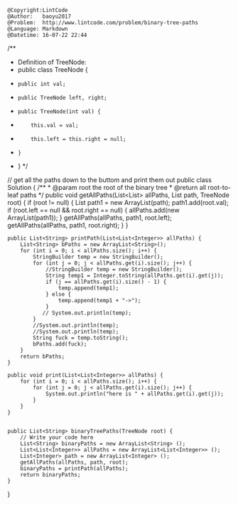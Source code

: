 ```
@Copyright:LintCode
@Author:   baoyu2017
@Problem:  http://www.lintcode.com/problem/binary-tree-paths
@Language: Markdown
@Datetime: 16-07-22 22:44
```

/**
 * Definition of TreeNode:
 * public class TreeNode {
 *     public int val;
 *     public TreeNode left, right;
 *     public TreeNode(int val) {
 *         this.val = val;
 *         this.left = this.right = null;
 *     }
 * }
 */
 
 // get all the paths down to the buttom and print them out
public class Solution {
    /**
     * @param root the root of the binary tree
     * @return all root-to-leaf paths
     */
    public void getAllPaths(List<List<Integer>> allPaths, List<Integer> path, TreeNode root) {
        if (root != null) {
            List<Integer> path1 = new ArrayList<Integer>(path);
            path1.add(root.val);
            if (root.left == null && root.right == null) {
                allPaths.add(new ArrayList<Integer>(path1));
            }
            getAllPaths(allPaths, path1, root.left);
            getAllPaths(allPaths, path1, root.right);
        }
    }
    
    public List<String> printPath(List<List<Integer>> allPaths) {
        List<String> bPaths = new ArrayList<String>();
        for (int i = 0; i < allPaths.size(); i++) {
            StringBuilder temp = new StringBuilder();
            for (int j = 0; j < allPaths.get(i).size(); j++) {
                //StringBuilder temp = new StringBuilder();
                String temp1 = Integer.toString(allPaths.get(i).get(j));
                if (j == allPaths.get(i).size() - 1) {
                    temp.append(temp1);
                } else {
                    temp.append(temp1 + "->");
                }
               // System.out.println(temp);
            }
            //System.out.println(temp);
            //System.out.println(temp);
            String fuck = temp.toString();
            bPaths.add(fuck);
        }
        return bPaths;
    }
    
    public void print(List<List<Integer>> allPaths) {
        for (int i = 0; i < allPaths.size(); i++) {
            for (int j = 0; j < allPaths.get(i).size(); j++) {
                System.out.println("here is " + allPaths.get(i).get(j));
            }
        }
    }
    
    
    public List<String> binaryTreePaths(TreeNode root) {
        // Write your code here
        List<String> binaryPaths = new ArrayList<String> ();
        List<List<Integer>> allPaths = new ArrayList<List<Integer>> ();
        List<Integer> path = new ArrayList<Integer> ();
        getAllPaths(allPaths, path, root);
        binaryPaths = printPath(allPaths);
        return binaryPaths;
    }
}